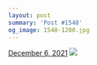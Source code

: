 ```yaml
---
layout: post
summary: 'Post #1548'
og_image: 1548-1280.jpg
---
```


<p>
  <time>
    <a href="/1548">December 6, 2021</a>
  </time>
  <a href="/1548">
    <img src="{{ site.assets_url }}/1548-640.jpg" srcset="{{ site.assets_url }}/1548-320.jpg 320w, {{ site.assets_url }}/1548-640.jpg 640w, {{ site.assets_url }}/1548-960.jpg 960w, {{ site.assets_url }}/1548-1280.jpg 1280w" sizes="(min-width: 700px) 50vw, calc(100vw - 2rem)" />
  </a>
</p>
